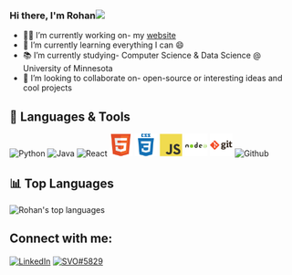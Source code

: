 ### Hi there, I'm Rohan<img src="https://media.giphy.com/media/hvRJCLFzcasrR4ia7z/giphy.gif" height="50">

- 👨‍💻 I’m currently working on- my [website](https://github.com/rohankumar009/Rohan-Website.github.io)
- 🌱 I’m currently learning everything I can 😄
- 📚 I’m currently studying- Computer Science & Data Science @ University of Minnesota
- 🤝 I’m looking to collaborate on- open-source or interesting ideas and cool projects

## 🧰 Languages & Tools
<div>
  <img src="https://cdn.jsdelivr.net/gh/devicons/devicon/icons/python/python-original.svg" title="Python" alt="Python" width="40" height="40"/>
  <img src="https://cdn.jsdelivr.net/gh/devicons/devicon/icons/java/java-original.svg" title="Java" alt="Java" width="40" height="40"/>
  <img src="https://cdn.jsdelivr.net/gh/devicons/devicon/icons/react/react-original.svg" title="React" alt="React" width="40" height="40"/>
  <img src="https://github.com/devicons/devicon/blob/master/icons/html5/html5-original.svg" title="HTML5" alt="HTML" width="40" height="40"/>
  <img src="https://github.com/devicons/devicon/blob/master/icons/css3/css3-plain-wordmark.svg"  title="CSS3" alt="CSS" width="40" height="40"/>
  <img src="https://github.com/devicons/devicon/blob/master/icons/javascript/javascript-original.svg" title="JavaScript" alt="JavaScript" width="40" height="40"/>
  <img src="https://github.com/devicons/devicon/blob/master/icons/nodejs/nodejs-original-wordmark.svg" title="NodeJS" alt="NodeJS" width="40" height="40"/>
  <img src="https://github.com/devicons/devicon/blob/master/icons/git/git-original-wordmark.svg" title="Git" alt="Git" width="40" height="40"/>
  <img src="https://cdn.jsdelivr.net/gh/devicons/devicon/icons/github/github-original.svg" title="Github" alt="Github" width="40" height="40"/> 
  <span></span>
</div>

## 📊 Top Languages
  ![Rohan's top languages](https://github-readme-stats.vercel.app/api/top-langs/?username=rohankumar009&show_icons=true&title_color=f6c32c&icon_color=f6c32c&text_color=9f9f9f&bg_color=151515&count_private=true&layout=compact)



## Connect with me:
<a href="https://www.linkedin.com/in/rohankumar09/"><img align="center" src="https://cdn.jsdelivr.net/gh/devicons/devicon/icons/linkedin/linkedin-original.svg" title="LinkedIn" alt="LinkedIn" width="40" height="40" /></a>
<a href="https://discord.gg/SVO#5829"><img align="center" src="https://raw.githubusercontent.com/rahuldkjain/github-profile-readme-generator/master/src/images/icons/Social/discord.svg" alt="SVO#5829" height="48" width="48" /></a>





<!--
**rohankumar009/rohankumar009** is a ✨ _special_ ✨ repository because its `README.md` (this file) appears on your GitHub profile.

#### [LinkedIn](https://www.linkedin.com/in/rohankumar09/) - [Email](mailto:kumarrohan7110@gmail.com)

Here are some ideas to get you started:

- 🔭 I’m currently working on ...
- 🌱 I’m currently learning ...
- 👯 I’m looking to collaborate on ...
- 🤔 I’m looking for help with ...
- 💬 Ask me about ...
- 📫 How to reach me: ...
- 😄 Pronouns: ...
- ⚡ Fun fact: ...
-->
